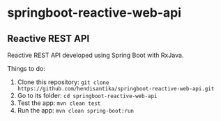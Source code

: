 # springboot-reactive-web-api
## Reactive REST API

Reactive REST API developed using Spring Boot with RxJava.

Things to do:
1. Clone this repository: `git clone https://github.com/hendisantika/springboot-reactive-web-api.git`
2. Go to its folder: `cd springboot-reactive-web-api`
3. Test the app: `mvn clean test`
4. Run the app: `mvn clean spring-boot:run`